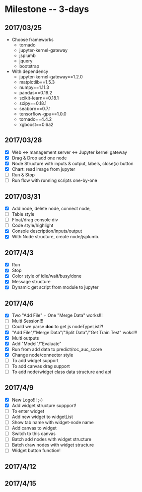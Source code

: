 # Milestone -- 3-days
## 2017/03/25
* Choose frameworks
    * tornado
    * jupyter-kernel-gateway
    * jsplumb
    * jquery
    * bootstrap
* With dependency
    * jupyter-kernel-gateway==1.2.0
    * matplotlib==1.5.3
    * numpy==1.11.3
    * pandas==0.19.2
    * scikit-learn==0.18.1
    * scipy==0.18.1
    * seaborn==0.7.1
    * tensorflow-gpu==1.0.0
    * tornado==4.4.2
    * xgboost==0.6a2

## 2017/03/28
- [x] Web <-> management server <-> Jupyter kernel gateway
- [x] Drag & Drop add one node
- [x] Node Structure with inputs & output, labels, close(x) button
- [X] Chart: read image from jupyter
- [ ] Run & Stop
- [ ] Run flow with running scripts one-by-one

## 2017/03/31
- [x] Add node, delete node, connect node,
- [ ] Table style
- [ ] Float/drag console div
- [ ] Code style/highlight
- [x] Console description/inputs/output
- [x] With Node structure, create node/jsplumb.

## 2017/4/3
- [x] Run 
- [x] Stop
- [x] Color style of idle/wait/busy/done
- [x] Message structure
- [x] Dynamic get script from module to jupyter

## 2017/4/6
- [x] Two "Add File" + One "Merge Data" works!!!
- [ ] Multi Session!!!
- [ ] Could we parse __doc__ to get js nodeTypeList?!
- [x] "Add File"/"Merge Data"/"Split Data"/"Get Train Test" woks!!!
- [x] Multi outputs
- [x] Add "Model"/"Evaluate"
- [x] Run from add data to predict/roc_auc_score
- [x] Change node/connector style
- [ ] To add widget support
- [ ] To add canvas drag support
- [ ] To add node/widget class data structure and api

## 2017/4/9
- [x] New Logo!!! ;-)
- [x] Add widget structure suppport!
- [ ] To enter widget
- [ ] Add new widget to widgetList
- [ ] Show tab name with widget-node name
- [ ] Add canvas to widget
- [ ] Switch to this canvas
- [ ] Batch add nodes with widget structure
- [ ] Batch draw nodes with widget structure
- [ ] Widget button function!

## 2017/4/12

## 2017/4/15
